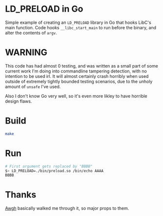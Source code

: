 # LD_PRELOAD in Go
Simple example of creating an `LD_PRELOAD` library in Go that hooks LibC's main function.
Code hooks `__libc_start_main` to run before the binary, and alter the contents of `argv`.

# WARNING
This code has had almost 0 testing, and was written as a small part of some current work I'm doing into commandline
tampering detection, with no intention to be used irl. It will almost certainly crash horribly when used outside of extremely tightly bounded testing scenarios, due to the unholy amount of `unsafe` I've used.

Also I don't know Go very well, so it's even more likley to have horrible design flaws.

# Build
```bash
make
```

# Run
```bash
# First argument gets replaced by "BBBB"
$> LD_PRELOAD=./bin/preload.so /bin/echo AAAA
BBBB
```

# Thanks
[Awgh](https://github.com/awgh/) basically walked me through it, so major props to them.
